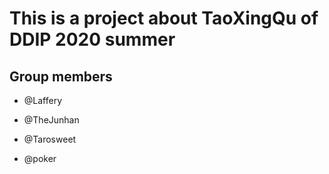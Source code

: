 # This is a project about TaoXingQu of DDIP 2020 summer

## Group members

- @Laffery

- @TheJunhan

- @Tarosweet

- @poker
